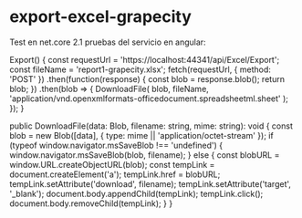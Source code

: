 # export-excel-grapecity

Test en net.core 2.1
pruebas del servicio en angular:

  Export() {
    const requestUrl = 'https://localhost:44341/api/Excel/Export';
    const fileName = 'report1-grapecity.xlsx';
    fetch(requestUrl, {
      method: 'POST'
    })
      .then(function(response) {
        const blob = response.blob();
        return blob;
      })
      .then(blob => {
        DownloadFile(
          blob,
          fileName,
          'application/vnd.openxmlformats-officedocument.spreadsheetml.sheet'
        );
      });
  }
  
  public DownloadFile(data: Blob, filename: string, mime: string): void {
    const blob = new Blob([data], { type: mime || 'application/octet-stream' });
    if (typeof window.navigator.msSaveBlob !== 'undefined') {
      window.navigator.msSaveBlob(blob, filename);
    } else {
      const blobURL = window.URL.createObjectURL(blob);
      const tempLink = document.createElement('a');
      tempLink.href = blobURL;
      tempLink.setAttribute('download', filename);
      tempLink.setAttribute('target', '_blank');
      document.body.appendChild(tempLink);
      tempLink.click();
      document.body.removeChild(tempLink);
    }
  }
